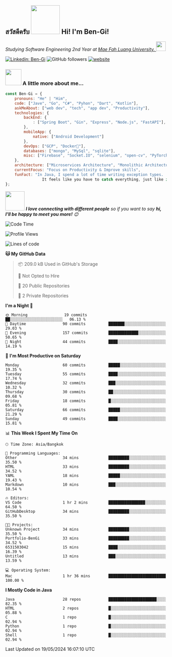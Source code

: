 <h2><p><a href="https://giphy.com/gifs/bread-L3nWlmgyqCeU8"></a></p>สวัสดีครับ <img src="https://media.giphy.com/media/L3nWlmgyqCeU8/giphy.gif" width="90" frameBorder="0" class="giphy-embed" allowFullScreen></img> Hi! I'm Ben-Gi!</h2>
<p><em>Studying Software Engineering 2nd Year at <a href="https://en.mfu.ac.th/home.html"> Mae Fah Luang University.
</a><img src="https://media.giphy.com/media/WUlplcMpOCEmTGBtBW/giphy.gif" width="30"> </em></p>


[![Linkedin: Ben-Gi](https://img.shields.io/badge/-BenGi-blue?style=flat-square&logo=Linkedin&logoColor=white&link=https://www.linkedin.com/in/nimit-tanbooutor-798139246/)](https://www.linkedin.com/in/nimit-tanbooutor-798139246/)
![GitHub followers](https://img.shields.io/github/followers/6531503042?label=Follow&style=social)
[![website](https://img.shields.io/badge/Website-46a2f1.svg?&style=flat-square&logo=Google-Chrome&logoColor=white&link=https://6531503042.github.io/Portfolio-BenGi/)](https://6531503042.github.io/Portfolio-BenGi/)

### <img src="https://media.giphy.com/media/VgCDAzcKvsR6OM0uWg/giphy.gif" width="50"> A little more about me...  

```javascript
const Ben-Gi = {
    pronouns: "He" | "Him",
    code: ["Jave", "Go", "C#", "Pyhon", "Dart", "Kotlin"],
    askMeAbout: ["web dev", "tech", "app dev", "Productivity"],
    technologies: {
        backEnd: {
            : ["Spring Boot", "Gin", "Express", "Node.js", "FastAPI"],
        },
        mobileApp: {
            native: ["Android Development"]
        },
        devOps: ["GCP", "Docker🐳"],
        databases: ["mongo", "MySql", "sqlite"],
        misc: ["Firebase", "Socket.IO", "selenium", "open-cv", "PyTorch"]
    },
    architecture: ["Microservices Architecture", "Monolithic Architecture", "Single page applications"],
    currentFocus: "Focus on Productivity & Improve skills",
    funFact: "In Java, I spend a lot of time writing exception types. 
                It feels like you have to catch everything, just like in baseball."
};
```

<img src="https://media.giphy.com/media/LnQjpWaON8nhr21vNW/giphy.gif" width="60"> <em><b>I love connecting with different people</b> so if you want to say <b>hi, I'll be happy to meet you more!</b> 😊</em>

<!--START_SECTION:waka-->
![Code Time](http://img.shields.io/badge/Code%20Time-1%20hr%2056%20mins-blue)

![Profile Views](http://img.shields.io/badge/Profile%20Views-173-blue)

![Lines of code](https://img.shields.io/badge/From%20Hello%20World%20I%27ve%20Written-1.1%20million%20lines%20of%20code-blue)

**🐱 My GitHub Data** 

> 📦 209.0 kB Used in GitHub's Storage 
 > 
> 🚫 Not Opted to Hire
 > 
> 📜 20 Public Repositories 
 > 
> 🔑 2 Private Repositories 
 > 
**I'm a Night 🦉** 

```text
🌞 Morning                19 commits          ██░░░░░░░░░░░░░░░░░░░░░░░   06.13 % 
🌆 Daytime                90 commits          ███████░░░░░░░░░░░░░░░░░░   29.03 % 
🌃 Evening                157 commits         █████████████░░░░░░░░░░░░   50.65 % 
🌙 Night                  44 commits          ████░░░░░░░░░░░░░░░░░░░░░   14.19 % 
```
📅 **I'm Most Productive on Saturday** 

```text
Monday                   60 commits          █████░░░░░░░░░░░░░░░░░░░░   19.35 % 
Tuesday                  55 commits          ████░░░░░░░░░░░░░░░░░░░░░   17.74 % 
Wednesday                32 commits          ███░░░░░░░░░░░░░░░░░░░░░░   10.32 % 
Thursday                 30 commits          ██░░░░░░░░░░░░░░░░░░░░░░░   09.68 % 
Friday                   18 commits          █░░░░░░░░░░░░░░░░░░░░░░░░   05.81 % 
Saturday                 66 commits          █████░░░░░░░░░░░░░░░░░░░░   21.29 % 
Sunday                   49 commits          ████░░░░░░░░░░░░░░░░░░░░░   15.81 % 
```


📊 **This Week I Spent My Time On** 

```text
🕑︎ Time Zone: Asia/Bangkok

💬 Programming Languages: 
Other                    34 mins             █████████░░░░░░░░░░░░░░░░   35.50 % 
HTML                     33 mins             █████████░░░░░░░░░░░░░░░░   34.52 % 
YAML                     18 mins             █████░░░░░░░░░░░░░░░░░░░░   19.43 % 
Markdown                 10 mins             ███░░░░░░░░░░░░░░░░░░░░░░   10.54 % 

🔥 Editors: 
VS Code                  1 hr 2 mins         ████████████████░░░░░░░░░   64.50 % 
GitHubDesktop            34 mins             █████████░░░░░░░░░░░░░░░░   35.50 % 

🐱‍💻 Projects: 
Unknown Project          34 mins             █████████░░░░░░░░░░░░░░░░   35.50 % 
Portfolio-BenGi          33 mins             █████████░░░░░░░░░░░░░░░░   34.52 % 
6531503042               15 mins             ████░░░░░░░░░░░░░░░░░░░░░   16.39 % 
Untitled                 13 mins             ███░░░░░░░░░░░░░░░░░░░░░░   13.59 % 

💻 Operating System: 
Mac                      1 hr 36 mins        █████████████████████████   100.00 % 
```

**I Mostly Code in Java** 

```text
Java                     28 repos            █████████████████████░░░░   82.35 % 
HTML                     2 repos             █░░░░░░░░░░░░░░░░░░░░░░░░   05.88 % 
C                        1 repo              █░░░░░░░░░░░░░░░░░░░░░░░░   02.94 % 
Python                   1 repo              █░░░░░░░░░░░░░░░░░░░░░░░░   02.94 % 
Shell                    1 repo              █░░░░░░░░░░░░░░░░░░░░░░░░   02.94 % 
```




 Last Updated on 19/05/2024 16:07:10 UTC
<!--END_SECTION:waka-->
